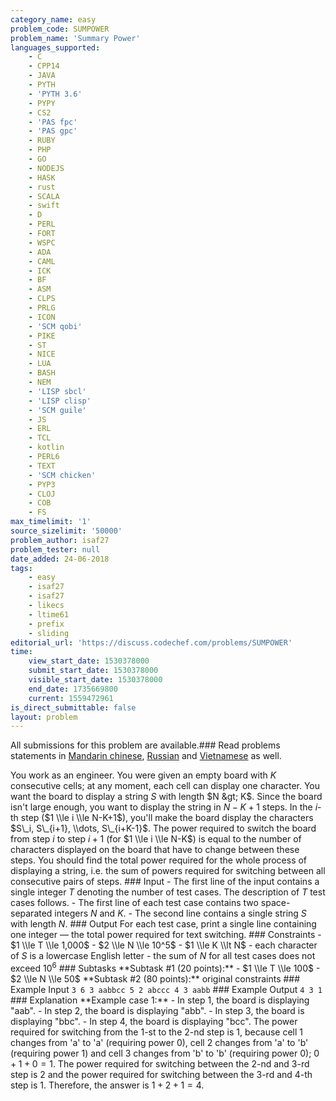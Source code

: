 ```yaml
---
category_name: easy
problem_code: SUMPOWER
problem_name: 'Summary Power'
languages_supported:
    - C
    - CPP14
    - JAVA
    - PYTH
    - 'PYTH 3.6'
    - PYPY
    - CS2
    - 'PAS fpc'
    - 'PAS gpc'
    - RUBY
    - PHP
    - GO
    - NODEJS
    - HASK
    - rust
    - SCALA
    - swift
    - D
    - PERL
    - FORT
    - WSPC
    - ADA
    - CAML
    - ICK
    - BF
    - ASM
    - CLPS
    - PRLG
    - ICON
    - 'SCM qobi'
    - PIKE
    - ST
    - NICE
    - LUA
    - BASH
    - NEM
    - 'LISP sbcl'
    - 'LISP clisp'
    - 'SCM guile'
    - JS
    - ERL
    - TCL
    - kotlin
    - PERL6
    - TEXT
    - 'SCM chicken'
    - PYP3
    - CLOJ
    - COB
    - FS
max_timelimit: '1'
source_sizelimit: '50000'
problem_author: isaf27
problem_tester: null
date_added: 24-06-2018
tags:
    - easy
    - isaf27
    - isaf27
    - likecs
    - ltime61
    - prefix
    - sliding
editorial_url: 'https://discuss.codechef.com/problems/SUMPOWER'
time:
    view_start_date: 1530378000
    submit_start_date: 1530378000
    visible_start_date: 1530378000
    end_date: 1735669800
    current: 1559472961
is_direct_submittable: false
layout: problem
---
```

All submissions for this problem are available.### Read problems statements in [Mandarin chinese](http://www.codechef.com/download/translated/LTIME61/mandarin/SUMPOWER.pdf), [Russian](http://www.codechef.com/download/translated/LTIME61/russian/SUMPOWER.pdf) and [Vietnamese](http://www.codechef.com/download/translated/LTIME61/vietnamese/SUMPOWER.pdf) as well.

You work as an engineer. You were given an empty board with $K$ consecutive cells; at any moment, each cell can display one character. You want the board to display a string $S$ with length $N &gt; K$. Since the board isn't large enough, you want to display the string in $N-K+1$ steps. In the $i$-th step ($1 \\le i \\le N-K+1$), you'll make the board display the characters $S\_i, S\_{i+1}, \\dots, S\_{i+K-1}$. The power required to switch the board from step $i$ to step $i+1$ (for $1 \\le i \\le N-K$) is equal to the number of characters displayed on the board that have to change between these steps. You should find the total power required for the whole process of displaying a string, i.e. the sum of powers required for switching between all consecutive pairs of steps. ### Input - The first line of the input contains a single integer $T$ denoting the number of test cases. The description of $T$ test cases follows. - The first line of each test case contains two space-separated integers $N$ and $K$. - The second line contains a single string $S$ with length $N$. ### Output For each test case, print a single line containing one integer — the total power required for text switching. ### Constraints - $1 \\le T \\le 1,000$ - $2 \\le N \\le 10^5$ - $1 \\le K \\lt N$ - each character of $S$ is a lowercase English letter - the sum of $N$ for all test cases does not exceed $10^6$ ### Subtasks \*\*Subtask #1 (20 points):\*\* - $1 \\le T \\le 100$ - $2 \\le N \\le 50$ \*\*Subtask #2 (80 points):\*\* original constraints ### Example Input ``` 3 6 3 aabbcc 5 2 abccc 4 3 aabb ``` ### Example Output ``` 4 3 1 ``` ### Explanation \*\*Example case 1:\*\* - In step $1$, the board is displaying "aab". - In step $2$, the board is displaying "abb". - In step $3$, the board is displaying "bbc". - In step $4$, the board is displaying "bcc". The power required for switching from the $1$-st to the $2$-nd step is $1$, because cell $1$ changes from 'a' to 'a' (requiring power $0$), cell $2$ changes from 'a' to 'b' (requiring power $1$) and cell $3$ changes from 'b' to 'b' (requiring power $0$); $0 + 1 + 0 = 1$. The power required for switching between the $2$-nd and $3$-rd step is $2$ and the power required for switching between the $3$-rd and $4$-th step is $1$. Therefore, the answer is $1 + 2 + 1 = 4$.
